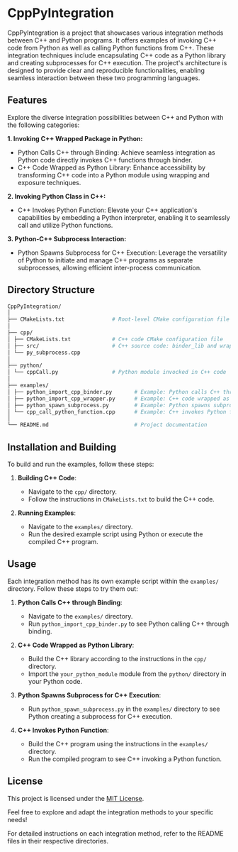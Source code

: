# CppPyIntegration

CppPyIntegration is a project that showcases various integration methods between C++ and Python programs. It offers examples of invoking C++ code from Python as well as calling Python functions from C++. These integration techniques include encapsulating C++ code as a Python library and creating subprocesses for C++ execution. The project's architecture is designed to provide clear and reproducible functionalities, enabling seamless interaction between these two programming languages.

## Features

Explore the diverse integration possibilities between C++ and Python with the following categories:

**1. Invoking C++ Wrapped Package in Python:**

* Python Calls C++ through Binding: Achieve seamless integration as Python code directly invokes C++ functions through binder.
* C++ Code Wrapped as Python Library: Enhance accessibility by transforming C++ code into a Python module using wrapping and exposure techniques.

**2. Invoking Python Class in C++:**

* C++ Invokes Python Function: Elevate your C++ application's capabilities by embedding a Python interpreter, enabling it to seamlessly call and utilize Python functions.

**3. Python-C++ Subprocess Interaction:**

* Python Spawns Subprocess for C++ Execution: Leverage the versatility of Python to initiate and manage C++ programs as separate subprocesses, allowing efficient inter-process communication.

## Directory Structure
```bash
CppPyIntegration/
│
├── CMakeLists.txt               # Root-level CMake configuration file
│
├── cpp/
│ ├── CMakeLists.txt             # C++ code CMake configuration file
│ ├── src/                       # C++ source code: binder_lib and wrapper_lib invocked in python
│ └── py_subprocess.cpp      
│
├── python/
│ └── cppCall.py                 # Python module invocked in C++ code
│
├── examples/
│ ├── python_import_cpp_binder.py       # Example: Python calls C++ through binding
│ ├── python_import_cpp_wrapper.py      # Example: C++ code wrapped as Python library
│ ├── python_spawn_subprocess.py        # Example: Python spawns subprocess for C++ execution
│ └── cpp_call_python_function.cpp      # Example: C++ invokes Python function
│
└── README.md                           # Project documentation

```
## Installation and Building

To build and run the examples, follow these steps:

1. **Building C++ Code**:
   - Navigate to the `cpp/` directory.
   - Follow the instructions in `CMakeLists.txt` to build the C++ code.

2. **Running Examples**:
   - Navigate to the `examples/` directory.
   - Run the desired example script using Python or execute the compiled C++ program.

## Usage

Each integration method has its own example script within the `examples/` directory. Follow these steps to try them out:

1. **Python Calls C++ through Binding**:
   - Navigate to the `examples/` directory.
   - Run `python_import_cpp_binder.py` to see Python calling C++ through binding.

2. **C++ Code Wrapped as Python Library**:
   - Build the C++ library according to the instructions in the `cpp/` directory.
   - Import the `your_python_module` module from the `python/` directory in your Python code.

3. **Python Spawns Subprocess for C++ Execution**:
   - Run `python_spawn_subprocess.py` in the `examples/` directory to see Python creating a subprocess for C++ execution.

4. **C++ Invokes Python Function**:
   - Build the C++ program using the instructions in the `examples/` directory.
   - Run the compiled program to see C++ invoking a Python function.

## License

This project is licensed under the [MIT License](LICENSE).

Feel free to explore and adapt the integration methods to your specific needs!

For detailed instructions on each integration method, refer to the README files in their respective directories.

